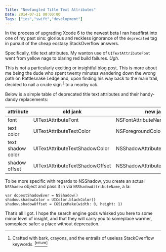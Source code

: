 ```yaml
---
Title: "Newfangled Title Text Attributes"
Date: 2014-07-21 00:00:00
Tags: ["ios","swift","development"]
---
```


<p>In the process of upgrading Xcode 6 to the newest beta I ran headfirst into one of my past sins: glorious and reckless ignorance of the <code>deprecated</code> tag in pursuit of the cheap ecstasy StackOverflow answers.</p>


<p>Specifically, title text attributes.  My wanton use of  <code>UITextAttributeFont</code> went from yellow nags to blaring red build failures. <em>Ugh.</em></p>


<p>This is not a particularly exciting or insightful blog post.  This is more about me being the dude who spent twenty minutes wandering down the wrong path on Rattlesnake Ledge and, upon finding his way back to the main trail, decided to nail a crude sign <sup class="footnote-ref" id="fnref:1"><a href="#fn:1" rel="footnote">1</a></sup> to a nearby oak.</p>


<p>Below is a simple table of deprecated title text attributes and their handy-dandy replacements:</p>


<table>
<thead>
<tr>
<th>attribute</th>
<th>old jank</th>
<th>new jank</th>
</tr>
</thead>
<tbody>
<tr>
<td>font</td>
<td>UITextAttributeFont</td>
<td>NSFontAttributeName</td>
</tr>
<tr>
<td>text color</td>
<td>UITextAttributeTextColor</td>
<td>NSForegroundColorAttributeName</td>
</tr>
<tr>
<td>text shadow color</td>
<td>UITextAttributeTextShadowColor</td>
<td>NSShadowAttributeName</td>
</tr>
<tr>
<td>shadow offset</td>
<td>UITextAttributeTextShadowOffset</td>
<td>NSShadowAttributeName</td>
</tr>
</tbody>
</table>


<p>To be more specific with regards to NSShadow, you create an actual <code>NSShadow</code> object and pass it in via <code>NSShadowAttributeName</code>, a la:</p>


<pre><code>var dopestShadowEver = NSShadow()
shadow.shadowColor = UIColor.blackColor()
shadow.shadowOffset = CGSizeMake(width: 0, height: 1)
</code></pre>


<p>That’s all I got.  I hope the search engine gods whisked you here to some minor level of insight, and that they will carry you to someplace warmer, someplace safer: a place without deprecation.</p>


<div class="footnotes">
<hr/>
<ol>
<li id="fn:1">Crafted with bark, crayons, and the entrails of useless StackOverflow keywords.
 <a class="footnote-return" href="#fnref:1"><sup>[return]</sup></a></li>
</ol>
</div>
	